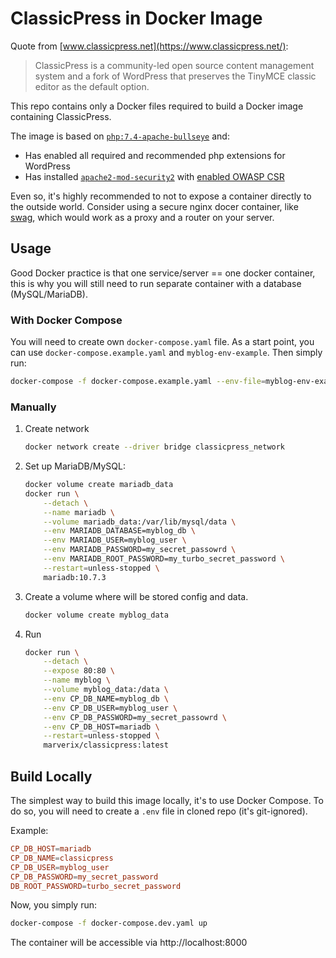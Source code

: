 # ClassicPress in Docker Image

Quote from [www.classicpress.net](https://www.classicpress.net/):

> ClassicPress is a community-led open source content management system and a fork of WordPress that preserves the TinyMCE classic editor as the default option.

This repo contains only a Docker files required to build a Docker image containing ClassicPress.

The image is based on [`php:7.4-apache-bullseye`](https://hub.docker.com/_/php?tab=tags&name=7.4-apache-bullseye) and:

* Has enabled all required and recommended php extensions for WordPress
* Has installed [`apache2-mod-security2`](https://github.com/SpiderLabs/ModSecurity) with [enabled OWASP CSR](https://owasp.org/www-project-modsecurity-core-rule-set/)

Even so, it's highly recommended to not to expose a container directly to the outside world. Consider using a secure nginx docer container, like [swag](https://github.com/linuxserver/docker-swag), which would work as a proxy and a router on your server.

## Usage

Good Docker practice is that one service/server == one docker container, this is why you will still need to run separate container
with a database (MySQL/MariaDB).

### With Docker Compose

You will need to create own `docker-compose.yaml` file.
As a start point, you can use `docker-compose.example.yaml` and `myblog-env-example`. Then simply run:

```sh
docker-compose -f docker-compose.example.yaml --env-file=myblog-env-example up
```

### Manually

1. Create network

    ```sh
    docker network create --driver bridge classicpress_network
    ```

1. Set up MariaDB/MySQL:

    ```sh
    docker volume create mariadb_data
    docker run \
        --detach \
        --name mariadb \
        --volume mariadb_data:/var/lib/mysql/data \
        --env MARIADB_DATABASE=myblog_db \
        --env MARIADB_USER=myblog_user \
        --env MARIADB_PASSWORD=my_secret_passowrd \
        --env MARIADB_ROOT_PASSWORD=my_turbo_secret_password \
        --restart=unless-stopped \
        mariadb:10.7.3
    ```

1. Create a volume where will be stored config and data.

    ```sh
    docker volume create myblog_data
    ```

1. Run

    ```sh
    docker run \
        --detach \
        --expose 80:80 \
        --name myblog \
        --volume myblog_data:/data \
        --env CP_DB_NAME=myblog_db \
        --env CP_DB_USER=myblog_user \
        --env CP_DB_PASSWORD=my_secret_passowrd \
        --env CP_DB_HOST=mariadb \
        --restart=unless-stopped \
        marverix/classicpress:latest
    ```
    
## Build Locally

The simplest way to build this image locally, it's to use Docker Compose.
To do so, you will need to create a `.env` file in cloned repo (it's git-ignored).

Example:

```conf
CP_DB_HOST=mariadb
CP_DB_NAME=classicpress
CP_DB_USER=myblog_user
CP_DB_PASSWORD=my_secret_password
DB_ROOT_PASSWORD=turbo_secret_password

```

Now, you simply run:

```sh
docker-compose -f docker-compose.dev.yaml up
```

The container will be accessible via http://localhost:8000 
